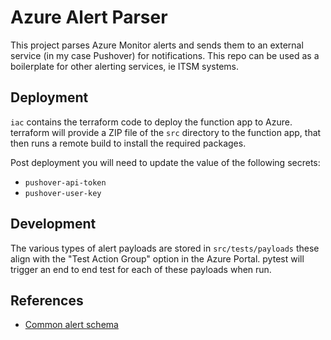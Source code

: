 # Azure Alert Parser

This project parses Azure Monitor alerts and sends them to an external service (in my case Pushover) for notifications. This repo can be used as a boilerplate for other alerting services, ie ITSM systems.

## Deployment
`iac` contains the terraform code to deploy the function app to Azure. terraform will provide a ZIP file of the `src` directory to the function app, that then runs a remote build to install the required packages.

Post deployment you will need to update the value of the following secrets:
- `pushover-api-token`
- `pushover-user-key`

## Development

The various types of alert payloads are stored in `src/tests/payloads` these align with the "Test Action Group" option in the Azure Portal. pytest will trigger an end to end test for each of these payloads when run.


## References
- [Common alert schema](https://learn.microsoft.com/en-us/azure/azure-monitor/alerts/alerts-common-schema)